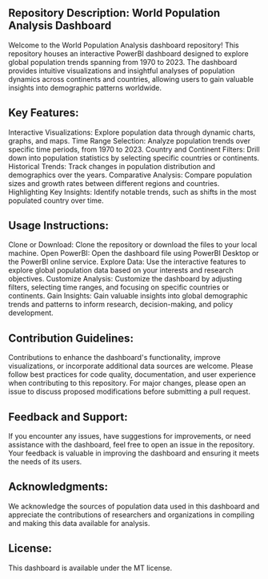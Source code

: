 Repository Description: World Population Analysis Dashboard
----------------------------------------------------------------------
Welcome to the World Population Analysis dashboard repository! This repository houses an interactive PowerBI dashboard designed to explore global population trends spanning from 1970 to 2023. The dashboard provides intuitive visualizations and insightful analyses of population dynamics across continents and countries, allowing users to gain valuable insights into demographic patterns worldwide.

Key Features:
-------------
Interactive Visualizations: Explore population data through dynamic charts, graphs, and maps.
Time Range Selection: Analyze population trends over specific time periods, from 1970 to 2023.
Country and Continent Filters: Drill down into population statistics by selecting specific countries or continents.
Historical Trends: Track changes in population distribution and demographics over the years.
Comparative Analysis: Compare population sizes and growth rates between different regions and countries.
Highlighting Key Insights: Identify notable trends, such as shifts in the most populated country over time.

Usage Instructions:
-------------------
Clone or Download: Clone the repository or download the files to your local machine.
Open PowerBI: Open the dashboard file using PowerBI Desktop or the PowerBI online service.
Explore Data: Use the interactive features to explore global population data based on your interests and research objectives.
Customize Analysis: Customize the dashboard by adjusting filters, selecting time ranges, and focusing on specific countries or continents.
Gain Insights: Gain valuable insights into global demographic trends and patterns to inform research, decision-making, and policy development.

Contribution Guidelines:
-------------------------
Contributions to enhance the dashboard's functionality, improve visualizations, or incorporate additional data sources are welcome.
Please follow best practices for code quality, documentation, and user experience when contributing to this repository.
For major changes, please open an issue to discuss proposed modifications before submitting a pull request.

Feedback and Support:
----------------------
If you encounter any issues, have suggestions for improvements, or need assistance with the dashboard, feel free to open an issue in the repository.
Your feedback is valuable in improving the dashboard and ensuring it meets the needs of its users.

Acknowledgments:
----------------
We acknowledge the sources of population data used in this dashboard and appreciate the contributions of researchers and organizations in compiling and making this data available for analysis.

License:
--------
This dashboard is available under the MT license.
